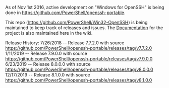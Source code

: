 As of Nov 1st 2016, active development on "Windows for OpenSSH" is being done in https://github.com/PowerShell/openssh-portable. 

This repo (https://github.com/PowerShell/Win32-OpenSSH) is being maintained to keep track of releases and issues. The 
[Documentation](https://github.com/PowerShell/Win32-OpenSSH/wiki) for the project is also maintained here in the wiki. 

Release History:
7/26/2018 -- Release 7.7.2.0 with source https://github.com/PowerShell/openssh-portable/releases/tag/v7.7.2.0
1/11/2019 -- Release 7.9.0.0 with source https://github.com/PowerShell/openssh-portable/releases/tag/v7.9.0.0
6/23/2019 -- Release 8.0.0.0 with source https://github.com/PowerShell/openssh-portable/releases/tag/v8.0.0.0
12/17/2019 -- Release 8.1.0.0 with source https://github.com/PowerShell/openssh-portable/releases/tag/v8.1.0.0
